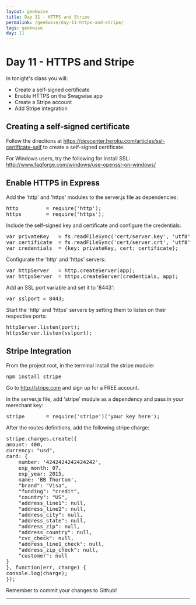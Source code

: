 ```yaml
---
layout: geekwise
title: Day 11 - HTTPS and Stripe
permalink: /geekwise/day-11-https-and-stripe/
tags: geekwise
day: 11
---
```


<h1>Day 11 - HTTPS and Stripe</h1>

<p>In tonight's class you will:</p>

<ul>
    <li>Create a self-signed certificate</li>
    <li>Enable HTTPS on the Swagwise app</li>
    <li>Create a Stripe account</li>
    <li>Add Stripe integration</li>
</ul>

<h2>Creating a self-signed certificate</h2>

<p>Follow the directions at <a href="https://devcenter.heroku.com/articles/ssl-certificate-self" target="_blank">https://devcenter.heroku.com/articles/ssl-certificate-self</a> to create a self-signed certificate.</p>

<div class="alert alert-info">
    <p>For Windows users, try the following for install SSL: <br>
    <a href="http://www.faqforge.com/windows/use-openssl-on-windows/" target="_blank">http://www.faqforge.com/windows/use-openssl-on-windows/</a></p>
</div>

<h2>Enable HTTPS in Express</h2>

<p>Add the 'http' and 'https' modules to the server.js file as dependencies:</p>

<pre>
http         = require('http');
https        = require('https');
</pre>

<p>Include the self-signed key and certificate and configure the credentials:</p>

<pre>
var privateKey   = fs.readFileSync('cert/server.key', 'utf8');
var certificate  = fs.readFileSync('cert/server.crt', 'utf8');
var credentials  = {key: privateKey, cert: certificate};
</pre>

<p>Configurate the 'http' and 'https' servers:</p>

<pre>
var httpServer   = http.createServer(app);
var httpsServer  = https.createServer(credentials, app);
</pre>

<p>Add an SSL port variable and set it to '8443':</p>

<pre>
var sslport = 8443;
</pre>

<p>Start the 'http' and 'https' servers by setting them to listen on their respective ports:</p>

<pre>
httpServer.listen(port);                                          // startup our app at http://localhost:9001
httpsServer.listen(sslport);                                      // startup our HTTPS server on http://localhost:8443 or :443
</pre>

<h2>Stripe Integration</h2>

<p>From the project root, in the terminal install the stripe module:</p>

<pre>
npm install stripe
</pre>

<p>Go to <a href="http://stripe.com" target="_blank">http://stripe.com</a> and sign up for a FREE account.</p>

<p>In the server.js file, add 'stripe' module as a dependency and pass in your merechant key:</p>

<pre>
stripe       = require('stripe')('your_key_here');
</pre>

<p>After the routes definitions, add the following stripe charge:</p>

<pre>
stripe.charges.create({
amount: 400,
currency: "usd",
card: {
    number: '4242424242424242',
    exp_month: 07,
    exp_year: 2015,
    name: 'BB Thorton',
    "brand": "Visa",
    "funding": "credit",
    "country": "US",
    "address_line1": null,
    "address_line2": null,
    "address_city": null,
    "address_state": null,
    "address_zip": null,
    "address_country": null,
    "cvc_check": null,
    "address_line1_check": null,
    "address_zip_check": null,
    "customer": null
}
}, function(err, charge) {
console.log(charge);
});
</pre>

<div class="alert alert-info">
    <p>Remember to commit your changes to Github!</p>
</div>

<!--p><a ui-sref="geek.page({page_id: 10})" class="btn btn-default">Continue to Day 11</a></p-->

<hr>

<div disqus="'geekwise0111'"></div>